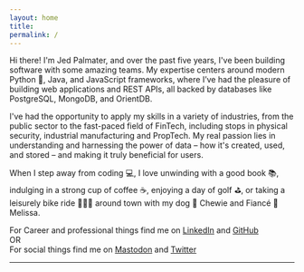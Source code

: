 ```yaml
---
layout: home
title: 
permalink: /
---
```


Hi there! I'm Jed Palmater, and over the past five years, I've been building software with some amazing teams. My expertise centers around modern Python 🐍, Java, and JavaScript frameworks, where I’ve had the pleasure of building web applications and REST APIs, all backed by databases like PostgreSQL, MongoDB, and OrientDB.

I've had the opportunity to apply my skills in a variety of industries, from the public sector to the fast-paced field of FinTech, including stops in physical security, industrial manufacturing and PropTech. My real passion lies in understanding and harnessing the power of data – how it's created, used, and stored – and making it truly beneficial for users.

When I step away from coding 💻, I love unwinding with a good book 📚, indulging in a strong cup of coffee ☕️, enjoying a day of golf ⛳️, or taking a leisurely bike ride 🚴🏽‍♂️ around town with my dog 🐶 Chewie and Fiancé 💍 Melissa.

For Career and professional things find me on [LinkedIn](https://www.linkedin.com/in/jed-palmater) and [GitHub](https://www.github.com/TheJedinator)  
OR  
For social things find me on [Mastodon](https://mstdn.ca/@beaver_claw) and [Twitter](https://www.twitter.com/beaver_claw)

--- 
